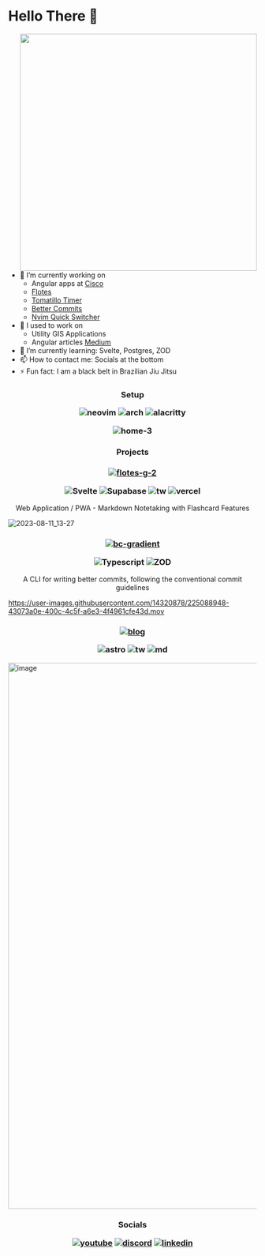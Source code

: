 # Hello There 👋 
<img align="right" src="https://i.pinimg.com/originals/f0/71/70/f07170d92b9b3e88a823c0e2d83411ca.gif" width="480">

- 🔭 I’m currently working on
  - Angular apps at [Cisco](https://www.cisco.com/c/m/en_us/customer-experience/index.html)
  - [Flotes](https://flotes.app)
  - [Tomatillo Timer](https://timer.flotes.app)
  - [Better Commits](https://github.com/Everduin94/better-commits)
  - [Nvim Quick Switcher](https://github.com/Everduin94/nvim-quick-switcher)
- 🌳 I used to work on
  - Utility GIS Applications
  - Angular articles [Medium](https://erxk.medium.com/)
- 🌱 I’m currently learning: Svelte, Postgres, ZOD
- 📫 How to contact me: Socials at the bottom
- ⚡ Fun fact: I am a black belt in Brazilian Jiu Jitsu


<p></p>

<h3 align="center">

Setup 

![neovim](https://img.shields.io/badge/NeoVim-181825?&style=for-the-badge&logo=neovim&logoColor=white)
![arch](https://img.shields.io/badge/Arch_Linux-181825?style=for-the-badge&logo=arch-linux&logoColor=white)
![alacritty](https://img.shields.io/badge/alacritty-181825?style=for-the-badge&logo=alacritty&logoColor=white)

![home-3](https://github.com/Everduin94/Everduin94/assets/14320878/712460bf-2384-441d-bd14-29d9bfe5e3e7)

</h3>



<p></p>

<h3 align="center">
Projects
</h3>

<h3 align="center">
  

[![flotes-g-2](https://github.com/Everduin94/Everduin94/assets/14320878/b0fd0aa5-ca9d-4a2d-8579-7616140927a7)](https://flotes.app)
  

 
![Svelte](https://img.shields.io/badge/svelte-181825?style=for-the-badge&logo=svelte&logoColor=white)
![Supabase](https://img.shields.io/badge/Supabase-181825?style=for-the-badge&logo=supabase&logoColor=white)
![tw](https://img.shields.io/badge/Tailwind%20CSS-181825?style=for-the-badge&logo=Tailwind-CSS&logoColor=white)
![vercel](https://img.shields.io/badge/Vercel-181825?style=for-the-badge&logo=vercel&logoColor=white)


 

</h3>

<p align="center">
Web Application / PWA - Markdown Notetaking with Flashcard Features 
</p>

![2023-08-11_13-27](https://github.com/Everduin94/Everduin94/assets/14320878/552f78ae-0b60-4686-b4f2-da07b2f36826)

<h3 align="center">

[![bc-gradient](https://github.com/Everduin94/better-commits/assets/14320878/2f94e6ea-a40f-4f3e-b0b2-5cc7d83a9a7d)](https://github.com/Everduin94/better-commits)

![Typescript](https://img.shields.io/badge/Typescript-181825?style=for-the-badge&logo=TypeScript&logoColor=white)
![ZOD](https://img.shields.io/badge/💎_ZOD-181825?style=for-the-badge&logoColor=white)
</h3>

<p align="center">
A CLI for writing better commits, following the conventional commit guidelines	
</p>

https://user-images.githubusercontent.com/14320878/225088948-43073a0e-400c-4c5f-a6e3-4f4961cfe43d.mov

<h3 align="center">

[![blog](https://github.com/Everduin94/Everduin94/assets/14320878/cf40a4d0-e428-48a5-a159-220c30e163eb)](https://blog.flotes.app)

![astro](https://img.shields.io/badge/Astro-181825?style=for-the-badge&logo=Astro&logoColor=white)
![tw](https://img.shields.io/badge/Tailwind%20CSS-181825?style=for-the-badge&logo=Tailwind-CSS&logoColor=white)
![md](https://img.shields.io/badge/Markdown-181825?style=for-the-badge&logo=Markdown&logoColor=white)
</h3>


<img width="1106" alt="image" src="https://user-images.githubusercontent.com/14320878/225348986-3b3b1bca-7b94-484f-aab8-7570ccb3c58b.png">


<h3 align="center">

Socials 

[![youtube](https://img.shields.io/badge/YouTube-181825?&style=for-the-badge&logo=youtube&logoColor=white)](https://www.youtube.com/channel/UC0JUSnGOjqEQqhDFr3R7-hA)
[![discord](https://img.shields.io/badge/Discord-181825?&style=for-the-badge&logo=discord&logoColor=white)](https://discordapp.com/users/boogersllc)
[![linkedin](https://img.shields.io/badge/LinkedIn-181825?&style=for-the-badge&logo=linkedin&logoColor=white)](https://www.linkedin.com/in/erik-verduin/)

</h3>


<!--
### Setup 2022 and Before
![daily driver](daily-driver.png)
![tiling](tiling-window-manager.png)
-->
